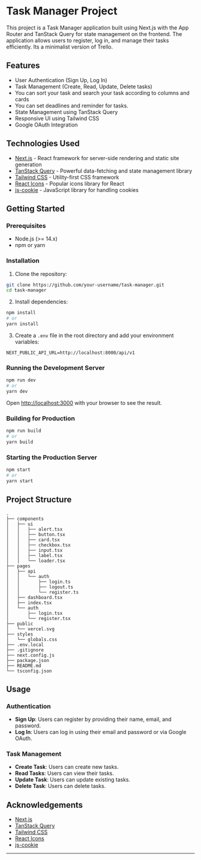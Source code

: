 # Task Manager Project

This project is a Task Manager application built using Next.js with the App Router and TanStack Query for state management on the frontend. The application allows users to register, log in, and manage their tasks efficiently. Its a minimalist version of Trello. 

## Features

- User Authentication (Sign Up, Log In)
- Task Management (Create, Read, Update, Delete tasks)
- You can sort your task and search your task according to columns and cards
- You can set deadlines and reminder for tasks.
- State Management using TanStack Query
- Responsive UI using Tailwind CSS
- Google OAuth Integration

## Technologies Used

- [Next.js](https://nextjs.org/) - React framework for server-side rendering and static site generation
- [TanStack Query](https://tanstack.com/query/latest) - Powerful data-fetching and state management library
- [Tailwind CSS](https://tailwindcss.com/) - Utility-first CSS framework
- [React Icons](https://react-icons.github.io/react-icons/) - Popular icons library for React
- [js-cookie](https://github.com/js-cookie/js-cookie) - JavaScript library for handling cookies

## Getting Started

### Prerequisites

- Node.js (>= 14.x)
- npm or yarn

### Installation

1. Clone the repository:

```bash
git clone https://github.com/your-username/task-manager.git
cd task-manager
```

2. Install dependencies:

```bash
npm install
# or
yarn install
```

3. Create a `.env` file in the root directory and add your environment variables:

```env
NEXT_PUBLIC_API_URL=http://localhost:8000/api/v1
```

### Running the Development Server

```bash
npm run dev
# or
yarn dev
```

Open [http://localhost:3000](http://localhost:3000) with your browser to see the result.

### Building for Production

```bash
npm run build
# or
yarn build
```

### Starting the Production Server

```bash
npm start
# or
yarn start
```

## Project Structure

```plaintext
.
├── components
│   ├── ui
│   │   ├── alert.tsx
│   │   ├── button.tsx
│   │   ├── card.tsx
│   │   ├── checkbox.tsx
│   │   ├── input.tsx
│   │   ├── label.tsx
│   │   └── loader.tsx
├── pages
│   ├── api
│   │   └── auth
│   │       ├── login.ts
│   │       ├── logout.ts
│   │       └── register.ts
│   ├── dashboard.tsx
│   ├── index.tsx
│   └── auth
│       ├── login.tsx
│       └── register.tsx
├── public
│   └── vercel.svg
├── styles
│   └── globals.css
├── .env.local
├── .gitignore
├── next.config.js
├── package.json
├── README.md
└── tsconfig.json
```

## Usage

### Authentication

- **Sign Up**: Users can register by providing their name, email, and password.
- **Log In**: Users can log in using their email and password or via Google OAuth.

### Task Management

- **Create Task**: Users can create new tasks.
- **Read Tasks**: Users can view their tasks.
- **Update Task**: Users can update existing tasks.
- **Delete Task**: Users can delete tasks.



## Acknowledgements

- [Next.js](https://nextjs.org/)
- [TanStack Query](https://tanstack.com/query/latest)
- [Tailwind CSS](https://tailwindcss.com/)
- [React Icons](https://react-icons.github.io/react-icons/)
- [js-cookie](https://github.com/js-cookie/js-cookie)

---
